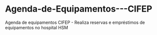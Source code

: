 # Agenda-de-Equipamentos---CIFEP
Agenda de equipamentos CIFEP - Realiza reservas e empréstimos de equipamentos no hospital HSM
